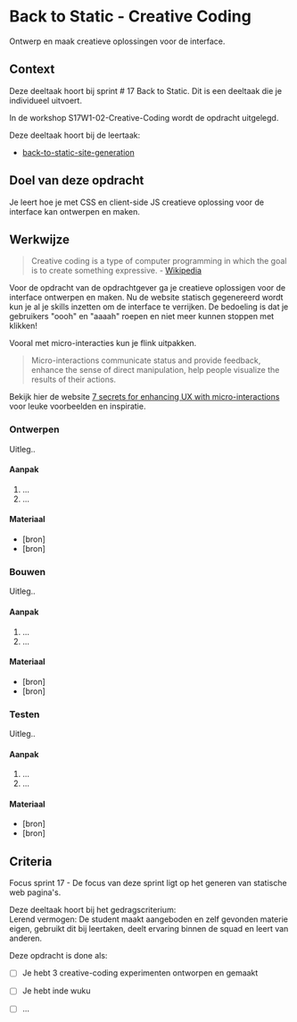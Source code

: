 
# Back to Static - Creative Coding

Ontwerp en maak creatieve oplossingen voor de interface.

## Context

Deze deeltaak hoort bij sprint # 17 Back to Static. 
Dit is een deeltaak die je individueel uitvoert.

In de workshop S17W1-02-Creative-Coding wordt de opdracht uitgelegd.

Deze deeltaak hoort bij de leertaak:
- [back-to-static-site-generation](https://github.com/fdnd-task/back-to-static-static-site-generation)


## Doel van deze opdracht

Je leert hoe je met CSS en client-side JS creatieve oplossing voor de interface kan ontwerpen en maken.


## Werkwijze

> Creative coding is a type of computer programming in which the goal is to create something expressive. - [Wikipedia](https://en.wikipedia.org/wiki/Creative_coding)

Voor de opdracht van de opdrachtgever ga je creatieve oplossigen voor de interface ontwerpen en maken. Nu de website statisch gegenereerd wordt kun je al je skills inzetten om de interface te verrijken. De bedoeling is dat je gebruikers "oooh" en "aaaah" roepen en niet meer kunnen stoppen met klikken!

Vooral met micro-interacties kun je flink uitpakken. 

> Micro-interactions communicate status and provide feedback, enhance the sense of direct manipulation, help people visualize the results of their actions.

Bekijk hier de website [7 secrets for enhancing UX with micro-interactions](https://www.webdesignerdepot.com/2015/07/7-secrets-for-enhancing-ux-with-micro-interactions/) voor leuke voorbeelden en inspiratie.




### Ontwerpen
Uitleg..

#### Aanpak

1. ...
2. ...

#### Materiaal 

- [bron]
- [bron]


### Bouwen
Uitleg..

#### Aanpak

1. ...
2. ...

#### Materiaal 

- [bron]
- [bron]



### Testen
Uitleg..

#### Aanpak

1. ...
2. ...

#### Materiaal 

- [bron]
- [bron]

## Criteria

Focus sprint 17 - De focus van deze sprint ligt op het generen van statische web pagina's. 

Deze deeltaak hoort bij het gedragscriterium:  
Lerend vermogen: De student maakt aangeboden en zelf gevonden materie eigen, gebruikt dit bij leertaken, deelt ervaring binnen de squad en leert van anderen.

Deze opdracht is done als:

- [ ] Je hebt 3 creative-coding experimenten ontworpen en gemaakt
- [ ] Je hebt inde wuku  
- [ ] ...

